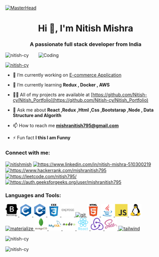 [![MasterHead](https://encrypted-tbn0.gstatic.com/images?q=tbn:ANd9GcRG86nbcqlTtrHRiqamRaLwYYzl2BdHrqKMbg&usqp=CAU)](https://Nitish-cy.io)
<h1 align="center">Hi 👋, I'm Nitish Mishra</h1>
<h3 align="center">A passionate full stack developer from India</h3>
<img align="right" alt="Coding" width="400" src="https://res.cloudinary.com/practicaldev/image/fetch/s--NaEDFYAK--/c_imagga_scale,f_auto,fl_progressive,h_900,q_66,w_1600/https://dev-to-uploads.s3.amazonaws.com/uploads/articles/legnuefb30fdf1owkh98.gif"></img>

<p align="left"> <img src="https://komarev.com/ghpvc/?username=nitish-cy&label=Profile%20views&color=0e75b6&style=flat" alt="nitish-cy" /> </p>

<p align="left"> <a href="https://github.com/ryo-ma/github-profile-trophy"><img src="https://github-profile-trophy.vercel.app/?username=nitish-cy" alt="nitish-cy" /></a> </p>

- 🔭 I’m currently working on [E-commerce Application](https://github.com/Nitish-cy/E-Commerce-App)

- 🌱 I’m currently learning **Redux , Docker , AWS**

- 👨‍💻 All of my projects are available at [https://github.com/Nitish-cy/Nitish_Portfolio](https://github.com/Nitish-cy/Nitish_Portfolio)

- 💬 Ask me about **React ,Redux ,Html ,Css ,Bootstarap ,Node , Data Structure and Algorith**

- 📫 How to reach me **mishranitish795@gmail.com**

- ⚡ Fun fact **I this I am Funny**

<h3 align="left">Connect with me:</h3>
<p align="left">
<a href="https://dev.to/nitishmish" target="blank"><img align="center" src="https://raw.githubusercontent.com/rahuldkjain/github-profile-readme-generator/master/src/images/icons/Social/devto.svg" alt="nitishmish" height="30" width="40" /></a>
<a href="https://linkedin.com/in/https://www.linkedin.com/in/nitish-mishra-510300219" target="blank"><img align="center" src="https://raw.githubusercontent.com/rahuldkjain/github-profile-readme-generator/master/src/images/icons/Social/linked-in-alt.svg" alt="https://www.linkedin.com/in/nitish-mishra-510300219" height="30" width="40" /></a>
<a href="https://www.hackerrank.com/https://www.hackerrank.com/mishranitish795" target="blank"><img align="center" src="https://raw.githubusercontent.com/rahuldkjain/github-profile-readme-generator/master/src/images/icons/Social/hackerrank.svg" alt="https://www.hackerrank.com/mishranitish795" height="30" width="40" /></a>
<a href="https://www.leetcode.com/https://leetcode.com/nitish795/" target="blank"><img align="center" src="https://raw.githubusercontent.com/rahuldkjain/github-profile-readme-generator/master/src/images/icons/Social/leet-code.svg" alt="https://leetcode.com/nitish795/" height="30" width="40" /></a>
<a href="https://auth.geeksforgeeks.org/user/https://auth.geeksforgeeks.org/user/mishranitish795" target="blank"><img align="center" src="https://raw.githubusercontent.com/rahuldkjain/github-profile-readme-generator/master/src/images/icons/Social/geeks-for-geeks.svg" alt="https://auth.geeksforgeeks.org/user/mishranitish795" height="30" width="40" /></a>
</p>

<h3 align="left">Languages and Tools:</h3>
<p align="left"> <a href="https://getbootstrap.com" target="_blank" rel="noreferrer"> <img src="https://raw.githubusercontent.com/devicons/devicon/master/icons/bootstrap/bootstrap-plain-wordmark.svg" alt="bootstrap" width="40" height="40"/> </a> <a href="https://www.cprogramming.com/" target="_blank" rel="noreferrer"> <img src="https://raw.githubusercontent.com/devicons/devicon/master/icons/c/c-original.svg" alt="c" width="40" height="40"/> </a> <a href="https://www.w3schools.com/cpp/" target="_blank" rel="noreferrer"> <img src="https://raw.githubusercontent.com/devicons/devicon/master/icons/cplusplus/cplusplus-original.svg" alt="cplusplus" width="40" height="40"/> </a> <a href="https://www.w3schools.com/css/" target="_blank" rel="noreferrer"> <img src="https://raw.githubusercontent.com/devicons/devicon/master/icons/css3/css3-original-wordmark.svg" alt="css3" width="40" height="40"/> </a> <a href="https://expressjs.com" target="_blank" rel="noreferrer"> <img src="https://raw.githubusercontent.com/devicons/devicon/master/icons/express/express-original-wordmark.svg" alt="express" width="40" height="40"/> </a> <a href="https://git-scm.com/" target="_blank" rel="noreferrer"> <img src="https://www.vectorlogo.zone/logos/git-scm/git-scm-icon.svg" alt="git" width="40" height="40"/> </a> <a href="https://www.w3.org/html/" target="_blank" rel="noreferrer"> <img src="https://raw.githubusercontent.com/devicons/devicon/master/icons/html5/html5-original-wordmark.svg" alt="html5" width="40" height="40"/> </a> <a href="https://www.java.com" target="_blank" rel="noreferrer"> <img src="https://raw.githubusercontent.com/devicons/devicon/master/icons/java/java-original.svg" alt="java" width="40" height="40"/> </a> <a href="https://developer.mozilla.org/en-US/docs/Web/JavaScript" target="_blank" rel="noreferrer"> <img src="https://raw.githubusercontent.com/devicons/devicon/master/icons/javascript/javascript-original.svg" alt="javascript" width="40" height="40"/> </a> <a href="https://www.linux.org/" target="_blank" rel="noreferrer"> <img src="https://raw.githubusercontent.com/devicons/devicon/master/icons/linux/linux-original.svg" alt="linux" width="40" height="40"/> </a> <a href="https://materializecss.com/" target="_blank" rel="noreferrer"> <img src="https://raw.githubusercontent.com/prplx/svg-logos/5585531d45d294869c4eaab4d7cf2e9c167710a9/svg/materialize.svg" alt="materialize" width="40" height="40"/> </a> <a href="https://www.mongodb.com/" target="_blank" rel="noreferrer"> <img src="https://raw.githubusercontent.com/devicons/devicon/master/icons/mongodb/mongodb-original-wordmark.svg" alt="mongodb" width="40" height="40"/> </a> <a href="https://www.mysql.com/" target="_blank" rel="noreferrer"> <img src="https://raw.githubusercontent.com/devicons/devicon/master/icons/mysql/mysql-original-wordmark.svg" alt="mysql" width="40" height="40"/> </a> <a href="https://nodejs.org" target="_blank" rel="noreferrer"> <img src="https://raw.githubusercontent.com/devicons/devicon/master/icons/nodejs/nodejs-original-wordmark.svg" alt="nodejs" width="40" height="40"/> </a> <a href="https://reactjs.org/" target="_blank" rel="noreferrer"> <img src="https://raw.githubusercontent.com/devicons/devicon/master/icons/react/react-original-wordmark.svg" alt="react" width="40" height="40"/> </a> <a href="https://redux.js.org" target="_blank" rel="noreferrer"> <img src="https://raw.githubusercontent.com/devicons/devicon/master/icons/redux/redux-original.svg" alt="redux" width="40" height="40"/> </a> <a href="https://sass-lang.com" target="_blank" rel="noreferrer"> <img src="https://raw.githubusercontent.com/devicons/devicon/master/icons/sass/sass-original.svg" alt="sass" width="40" height="40"/> </a> <a href="https://tailwindcss.com/" target="_blank" rel="noreferrer"> <img src="https://www.vectorlogo.zone/logos/tailwindcss/tailwindcss-icon.svg" alt="tailwind" width="40" height="40"/> </a> </p>

<p><img align="center" src="https://github-readme-stats.vercel.app/api/top-langs?username=nitish-cy&show_icons=true&locale=en&layout=compact" alt="nitish-cy" /></p>

<p><img align="center" src="https://github-readme-streak-stats.herokuapp.com/?user=nitish-cy&" alt="nitish-cy" /></p>
